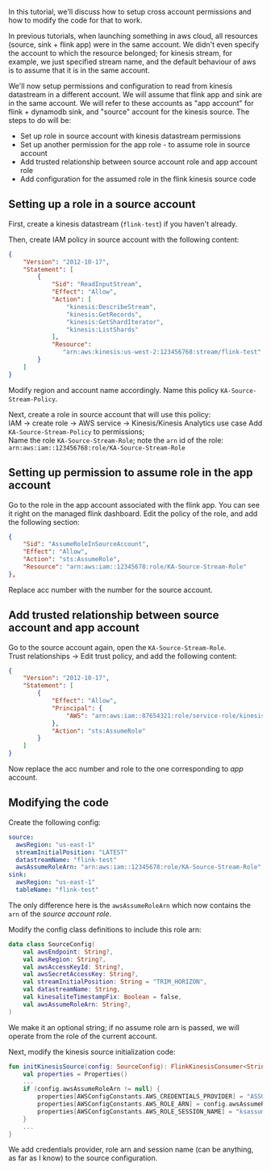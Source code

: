 In this tutorial, we'll discuss how to setup cross account permissions and how to modify the code for that to work.   

In previous tutorials, when launching something in aws cloud, all resources (source, sink + flink app) were in the same account. We didn't even specify the account to which the resource belonged; for kinesis stream, for example, we just specified stream name, and the default behaviour of aws is to assume that it is in the same account.    

We'll now setup permissions and configuration to read from kinesis datastream in a different account. We will assume that flink app and sink are in the same account. We will refer to these accounts as "app account" for flink + dynamodb sink, and "source" account for the kinesis source. The steps to do will be:   
- Set up role in source account with kinesis datastream permissions
- Set up another permission for the app role - to assume role in source account
- Add trusted relationship between source account role and app account role
- Add configuration for the assumed role in the flink kinesis source code
## Setting up a role in a source account
First, create a kinesis datastream (`flink-test`) if you haven't already.   

Then, create IAM policy in source account with the following content:   
```json
{
    "Version": "2012-10-17",
    "Statement": [
        {
            "Sid": "ReadInputStream",
            "Effect": "Allow",
            "Action": [
                "kinesis:DescribeStream",
                "kinesis:GetRecords",
                "kinesis:GetShardIterator",
                "kinesis:ListShards"
            ],
            "Resource": 
               "arn:aws:kinesis:us-west-2:123456768:stream/flink-test"
        }
    ]
}
```
Modify region and account name accordingly. Name this policy `KA-Source-Stream-Policy`.    

Next, create a role in source account that will use this policy:   
IAM -> create role -> AWS service -> Kinesis/Kinesis Analytics use case
Add `KA-Source-Stream-Policy` to permissions;   
Name the role `KA-Source-Stream-Role`; note the `arn` id of the role: `arn:aws:iam::123456768:role/KA-Source-Stream-Role`   

## Setting up permission to assume role in the app account
Go to the role in the app account associated with the flink app. You can see it right on the managed flink dashboard. Edit the policy of the role, and add the following section:   
```json
{
    "Sid": "AssumeRoleInSourceAccount",
    "Effect": "Allow",
    "Action": "sts:AssumeRole",
    "Resource": "arn:aws:iam::12345678:role/KA-Source-Stream-Role"
},
```
Replace acc number with the number for the source account.   
## Add trusted relationship between source account and app account
Go to the source account again, open the `KA-Source-Stream-Role`.   
Trust relationships -> Edit trust policy, and add the following content:   
```json
{
    "Version": "2012-10-17",
    "Statement": [
        {
            "Effect": "Allow",
            "Principal": {
                "AWS": "arn:aws:iam::87654321:role/service-role/kinesis-analytics-flink-test-us-east-1"
            },
            "Action": "sts:AssumeRole"
        }
    ]
}
```
Now replace the acc number and role to the one corresponding to *app* account.
## Modifying the code
Create the following config:   
```yaml
source:
  awsRegion: "us-east-1"
  streamInitialPosition: "LATEST"
  datastreamName: "flink-test"
  awsAssumeRoleArn: "arn:aws:iam::12345678:role/KA-Source-Stream-Role"
sink:
  awsRegion: "us-east-1"
  tableName: "flink-test"
```
The only difference here is the `awsAssumeRoleArn` which now contains the `arn` of the *source account role*.   

Modify the config class definitions to include this role arn:   
```Kotlin
data class SourceConfig(
    val awsEndpoint: String?,
    val awsRegion: String?,
    val awsAccessKeyId: String?,
    val awsSecretAccessKey: String?,
    val streamInitialPosition: String = "TRIM_HORIZON",
    val datastreamName: String,
    val kinesaliteTimestampFix: Boolean = false,
    val awsAssumeRoleArn: String?,
)
```
We make it an optional string; if no assume role arn is passed, we will operate from the role of the current account.   

Next, modify the kinesis source initialization code:   
```Kotlin
fun initKinesisSource(config: SourceConfig): FlinkKinesisConsumer<String> {
    val properties = Properties()
    ...
    if (config.awsAssumeRoleArn != null) {
        properties[AWSConfigConstants.AWS_CREDENTIALS_PROVIDER] = "ASSUME_ROLE"
        properties[AWSConfigConstants.AWS_ROLE_ARN] = config.awsAssumeRoleArn
        properties[AWSConfigConstants.AWS_ROLE_SESSION_NAME] = "ksassumedrolesession"
    }
    ...
}
```
We add credentials provider, role arn and session name (can be anything, as far as I know) to the source configuration.